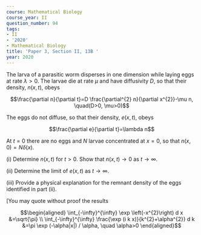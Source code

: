 ```yaml
---
course: Mathematical Biology
course_year: II
question_number: 94
tags:
- II
- '2020'
- Mathematical Biology
title: 'Paper 3, Section II, 13B '
year: 2020
---
```




The larva of a parasitic worm disperses in one dimension while laying eggs at rate $\lambda>0$. The larvae die at rate $\mu$ and have diffusivity $D$, so that their density, $n(x, t)$, obeys

$$\frac{\partial n}{\partial t}=D \frac{\partial^{2} n}{\partial x^{2}}-\mu n, \quad(D>0, \mu>0)$$

The eggs do not diffuse, so that their density, $e(x, t)$, obeys

$$\frac{\partial e}{\partial t}=\lambda n$$

At $t=0$ there are no eggs and $N$ larvae concentrated at $x=0$, so that $n(x, 0)=N \delta(x)$.

(i) Determine $n(x, t)$ for $t>0$. Show that $n(x, t) \rightarrow 0$ as $t \rightarrow \infty$.

(ii) Determine the limit of $e(x, t)$ as $t \rightarrow \infty$.

(iii) Provide a physical explanation for the remnant density of the eggs identified in part (ii).

[You may quote without proof the results

$$\begin{aligned}
\int_{-\infty}^{\infty} \exp \left(-x^{2}\right) d x &=\sqrt{\pi} \\
\int_{-\infty}^{\infty} \frac{\exp (i k x)}{k^{2}+\alpha^{2}} d k &=\pi \exp (-\alpha|x|) / \alpha, \quad \alpha>0
\end{aligned}$$